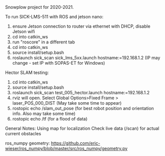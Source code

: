Snowplow project for 2020-2021.

To run SICK-LMS-511 with ROS and jetson nano:  
1. ensure Jetson connection to router via ethernet with DHCP, disable Jetson wifi  
2. cd into catkin_ws  
3. run "roscore" in a different tab  
4. cd into catkin_ws  
5. source install/setup.bash  
6. roslaunch sick_scan sick_lms_5xx.launch hostname:=192.168.1.2 (IP may change - set IP with SOPAS-ET for Windows)  

Hector SLAM testing:  
1. cd into catkin_ws  
2. source install/setup.bash  
3. roslaunch sick_scan test_005_hector.launch hostname:=192.168.1.2  
4. rviz will open. Select Global Options>Fixed Frame > laser_POS_000_DIST (May take some time to appear)  
5. rostopic echo /slam_out_pose (for best robot position and orientation info. Also may take some time)  
6. rostopic echo /tf (for a flood of data)  

General Notes:
Using map for localization
Check live data (/scan) for actual current obstacles

ros_numpy geometry: https://github.com/eric-wieser/ros_numpy/blob/master/src/ros_numpy/geometry.py
